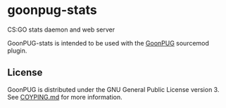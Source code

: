 goonpug-stats
=============

CS:GO stats daemon and web server

GoonPUG-stats is intended to be used with the
[GoonPUG](https://github.com/pmrowla/goonpug) sourcemod plugin.


License
-------

GoonPUG is distributed under the GNU General Public License version 3. See
[COYPING.md](https://github.com/pmrowla/goonpug-stats/blob/master/COPYING.md)
for more information.
